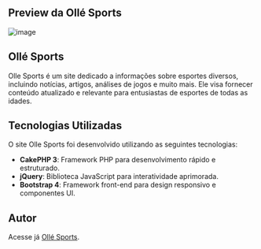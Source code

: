## Preview da Ollé Sports
![image](https://github.com/lucasheideric-dev/Olle-Sports/assets/119465141/5042ec02-2a09-4a24-b9c0-0c5337805817)


## Ollé Sports
Olle Sports é um site dedicado a informações sobre esportes diversos, incluindo notícias, artigos, análises de jogos e muito mais. Ele visa fornecer conteúdo atualizado e relevante para entusiastas de esportes de todas as idades.


## Tecnologias Utilizadas
O site Olle Sports foi desenvolvido utilizando as seguintes tecnologias:

- **CakePHP 3**: Framework PHP para desenvolvimento rápido e estruturado.
- **jQuery**: Biblioteca JavaScript para interatividade aprimorada.
- **Bootstrap 4**: Framework front-end para design responsivo e componentes UI.


## Autor
Acesse já [Ollé Sports](https://ollesports.com.br).

